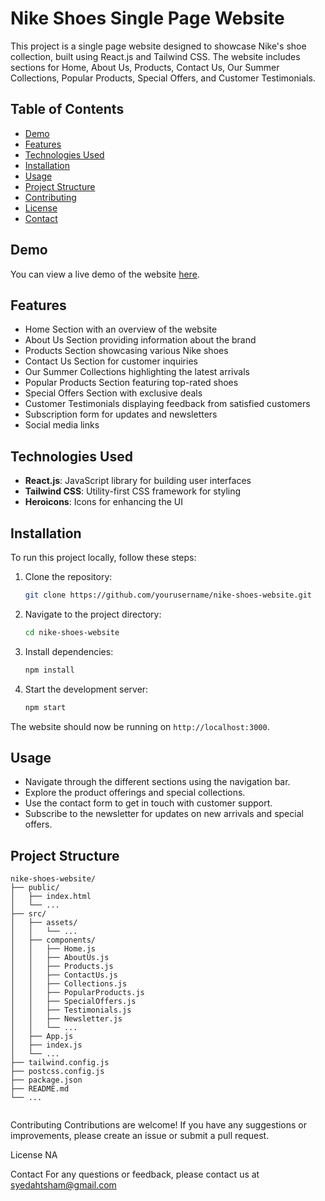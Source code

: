 # Nike Shoes Single Page Website

This project is a single page website designed to showcase Nike's shoe collection, built using React.js and Tailwind CSS. The website includes sections for Home, About Us, Products, Contact Us, Our Summer Collections, Popular Products, Special Offers, and Customer Testimonials.

## Table of Contents
- [Demo](#demo)
- [Features](#features)
- [Technologies Used](#technologies-used)
- [Installation](#installation)
- [Usage](#usage)
- [Project Structure](#project-structure)
- [Contributing](#contributing)
- [License](#license)
- [Contact](#contact)

## Demo
You can view a live demo of the website [here](https://nike-outlet.vercel.app/).

## Features
- Home Section with an overview of the website
- About Us Section providing information about the brand
- Products Section showcasing various Nike shoes
- Contact Us Section for customer inquiries
- Our Summer Collections highlighting the latest arrivals
- Popular Products Section featuring top-rated shoes
- Special Offers Section with exclusive deals
- Customer Testimonials displaying feedback from satisfied customers
- Subscription form for updates and newsletters
- Social media links

## Technologies Used
- **React.js**: JavaScript library for building user interfaces
- **Tailwind CSS**: Utility-first CSS framework for styling
- **Heroicons**: Icons for enhancing the UI

## Installation
To run this project locally, follow these steps:

1. Clone the repository:
    ```sh
    git clone https://github.com/yourusername/nike-shoes-website.git
    ```

2. Navigate to the project directory:
    ```sh
    cd nike-shoes-website
    ```

3. Install dependencies:
    ```sh
    npm install
    ```

4. Start the development server:
    ```sh
    npm start
    ```

The website should now be running on `http://localhost:3000`.

## Usage
- Navigate through the different sections using the navigation bar.
- Explore the product offerings and special collections.
- Use the contact form to get in touch with customer support.
- Subscribe to the newsletter for updates on new arrivals and special offers.


## Project Structure
```plaintext
nike-shoes-website/
├── public/
│   ├── index.html
│   └── ...
├── src/
│   ├── assets/
│   │   └── ...
│   ├── components/
│   │   ├── Home.js
│   │   ├── AboutUs.js
│   │   ├── Products.js
│   │   ├── ContactUs.js
│   │   ├── Collections.js
│   │   ├── PopularProducts.js
│   │   ├── SpecialOffers.js
│   │   ├── Testimonials.js
│   │   ├── Newsletter.js
│   │   └── ...
│   ├── App.js
│   ├── index.js
│   └── ...
├── tailwind.config.js
├── postcss.config.js
├── package.json
├── README.md
└── ...


```
Contributing
Contributions are welcome! If you have any suggestions or improvements, please create an issue or submit a pull request.

License
NA

Contact
For any questions or feedback, please contact us at syedahtsham@gmail.com
